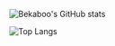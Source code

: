 ![Bekaboo's GitHub stats](https://github-readme-stats.vercel.app/api?username=Bekaboo&count_private=true&show_icons=true&theme=buefy)

![Top Langs](https://github-readme-stats.vercel.app/api/top-langs/?username=Bekaboo&count_private=true&layout=compact&langs_count=6&theme=buefy)
